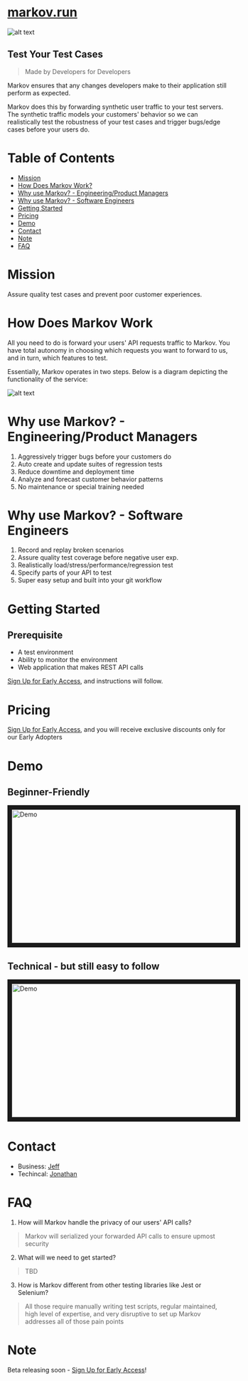# [markov.run][5] 
![alt text](https://github.com/jz674/Markov_Documentation/blob/main/assets/Screen%20Shot%202021-02-06%20at%203.12.06%20AM.png)

## Test Your Test Cases
> Made by Developers for Developers

Markov ensures that any changes developers make to their application still perform as expected.

Markov does this by forwarding synthetic user traffic to your test servers. The synthetic traffic models your customers' behavior so we can realistically test the robustness of your test cases and trigger bugs/edge cases before your users do. 

# Table of Contents
- [Mission](#mission)
- [How Does Markov Work?](#how-does-markov-work?)
- [Why use Markov? - Engineering/Product Managers](#why-use-markov---engineeringproduct-managers)
- [Why use Markov? - Software Engineers](#why-use-markov---software-engineers)
- [Getting Started](#getting-started)
- [Pricing](#pricing)
- [Demo](#demo)
- [Contact](#contact)
- [Note](#note)
- [FAQ](#faq)

# Mission
Assure quality test cases and prevent poor customer experiences.

# How Does Markov Work
All you need to do is forward your users' API requests traffic to Markov. You have total autonomy in choosing which requests you want to forward to us, and in turn, which features to test.

Essentially, Markov operates in two steps. Below is a diagram depicting the functionality of the service:

![alt text](https://github.com/jz674/Markov_Documentation/blob/main/assets/Intro_diagram.png)
 
# Why use Markov? - Engineering/Product Managers
1. Aggressively trigger bugs before your customers do
2. Auto create and update suites of regression tests
3. Reduce downtime and deployment time
4. Analyze and forecast customer behavior patterns
5. No maintenance or special training needed


# Why use Markov? - Software Engineers
1. Record and replay broken scenarios
2. Assure quality test coverage before negative user exp.
3. Realistically load/stress/performance/regression test
4. Specify parts of your API to test
5. Super easy setup and built into your git workflow

# Getting Started

## Prerequisite
- A test environment
- Ability to monitor the environment
- Web application that makes REST API calls

[Sign Up for Early Access][3], and instructions will follow.

# Pricing
[Sign Up for Early Access][3], and you will receive exclusive discounts only for our Early Adopters

# Demo

## Beginner-Friendly
<a href="https://www.youtube.com/watch?v=QEU4EkpiLjA&feature=youtu.be" target="_blank"><img src="https://github.com/jz674/Markov_Documentation/blob/main/assets/undraw_media_player_ylg8.svg" 
alt="Demo" width="1000" height="300" border="10" /></a>

## Technical - but still easy to follow
<a href="https://youtu.be/hOGrlItFLos" target="_blank"><img src="https://github.com/jz674/Markov_Documentation/blob/main/assets/undraw_media_player_ylg8.svg" 
alt="Demo" width="1000" height="300" border="10" /></a>

# Contact
- Business: [Jeff][7]
- Techincal: [Jonathan][8]

# FAQ
1. How will Markov handle the privacy of our users' API calls?
> Markov will serialized your forwarded API calls to ensure upmost security

2. What will we need to get started?
> TBD

3. How is Markov different from other testing libraries like Jest or Selenium?
> All those require manually writing test scripts, regular maintained, high level of expertise, and very disruptive to set up
Markov addresses all of those pain points


# Note
Beta releasing soon - [Sign Up for Early Access][3]!

[1]: https://www.scnsoft.com/blog/what-is-regression-testing-short-overview/ "regression test" 
[2]: https://medium.com/katalon-studio/introduction-to-api-testing-complete-guide-for-newbie-426eac6edb4d/ "API request traffic" 
[3]: https://markov.run/ "Request Early Access" 
[4]: https://www.youtube.com/watch?v=hv1AR6asbtA "UI"
[5]: https://markov.run/ "Markov.run" 
[6]: https://raygun.com/blog/synthetic-testing/ "synthetic users"
[7]: https://www.linkedin.com/in/jz674/ "Jeff"
[8]: https://www.linkedin.com/in/jto98/ "Jonathan"
[9]: https://smartbear.com/learn/performance-monitoring/what-is-synthetic-monitoring/ "synthetic monitor"
